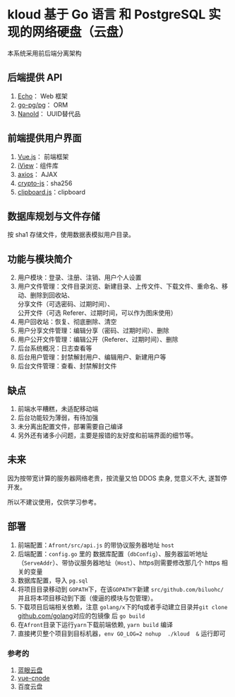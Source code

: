 # kloud 基于 Go 语言 和 PostgreSQL 实现的网络硬盘（云盘）

本系统采用前后端分离架构

## 后端提供 API
1. [Echo](github.com/labstack/echo)： Web 框架
2. [go-pg/pg](github.com/go-pg/pg)： ORM
3. [NanoId](github.com/matoous/go-nanoid)： UUID替代品 

## 前端提供用户界面
1. [Vue.js](https://github.com/vuejs/vue)：  前端框架
1. [iView](https://github.com/iview/iview)：组件库
2. [axios](https://github.com/axios/axios)： AJAX
3. [crypto-js](https://github.com/brix/crypto-js)：sha256
3. [clipboard.js](https://github.com/zenorocha/clipboard.js)：clipboard

## 数据库规划与文件存储
按 sha1 存储文件，使用数据表模拟用户目录。

## 功能与模块简介
2. 用户模块：登录、注册、注销、用户个人设置
1. 用户文件管理：文件目录浏览、新建目录、上传文件、下载文件、重命名、移动、删除到回收站、  
分享文件（可选密码、过期时间）、  
公开文件（可选 Referer、过期时间，可以作为图床使用） 
3. 用户回收站：恢复、彻底删除、清空
3. 用户分享文件管理：编辑分享（密码、过期时间）、删除
4. 用户公开文件管理：编辑公开（Referer、过期时间）、删除
5. 后台系统概况：日志查看等
5. 后台用户管理：封禁解封用户、编辑用户、新建用户等
5. 后台文件管理：查看、封禁解封文件

## 缺点
1. 前端水平糟糕，未适配移动端
2. 后台功能较为薄弱，有待加强
3. 未分离出配置文件，部署需要自己编译
3. 另外还有诸多小问题，主要是报错的友好度和前端界面的细节等。

## 未来
因为按带宽计算的服务器网络老贵，按流量又怕 DDOS 卖身, 觉意义不大, 遂暂停开发。

所以不建议使用，仅供学习参考。

## 部署 
1. 前端配置：`Afront/src/api.js` 的带协议服务器地址 `host`
2. 后端配置：`config.go` 里的 数据库配置（`dbConfig`）、服务器监听地址（`ServeAddr`）、带协议服务器地址（`Host`）、https则需要修改那几个 https 相关的变量
3. 数据库配置，导入 `pg.sql`
3. 将项目目录移动到 `GOPATH`下，在该`GOPATH下`新建 `src/github.com/biluohc/` 并且将本项目移动到下面（傻逼的模块与包管理）。
3. 下载项目后端相关依赖，注意 `golang/x`下的fq或者手动建立目录并`git clone` [github.com/golang](github.com/golang)对应的包镜像 后 `go build`
4. 在`Afront`目录下运行`yarn`下载前端依赖, `yarn build` 编译
5. 直接拷贝整个项目到目标机器，`env GO_LOG=2 nohup  ./kloud  &` 运行即可


### 参考的

1. [蓝眼云盘](https://github.com/eyebluecn/tank)
2. [vue-cnode](https://github.com/xjh22222228/vue-cnode)
2. 百度云盘

